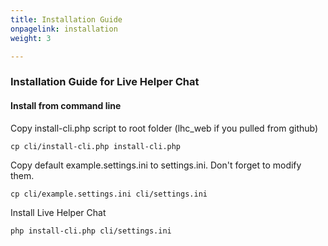 ```yaml
---
title: Installation Guide
onpagelink: installation
weight: 3

---
```


### **Installation Guide for Live Helper Chat**

#### Install from command line

Copy install-cli.php script to root folder (lhc\_web if you pulled from github)

 ```
 cp cli/install-cli.php install-cli.php
 
```

Copy default example.settings.ini to settings.ini. Don't forget to modify them.

 ```
cp cli/example.settings.ini cli/settings.ini

```

Install Live Helper Chat

 ```
 php install-cli.php cli/settings.ini
 
```
